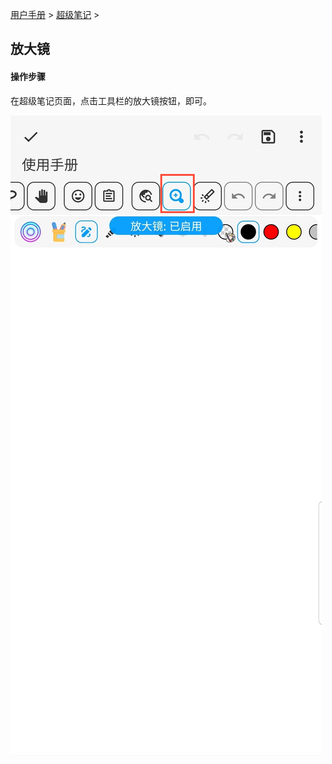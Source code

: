 [用户手册](/dragonnest/drawnote/manual/zh) > [超级笔记](/dragonnest/drawnote/manual/zh/super_note) >

放大镜
---
#### 操作步骤

在超级笔记页面，点击工具栏的放大镜按钮，即可。

![](imgs/magnifier.png)

